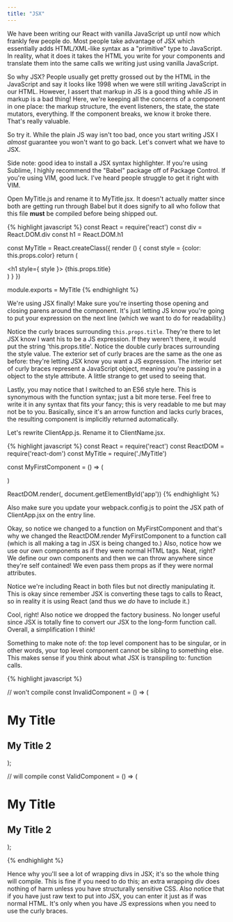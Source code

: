 ```yaml
---
title: "JSX"
---
```


We have been writing our React with vanilla JavaScript up until now which frankly few people do. Most people take advantage of JSX which essentially adds HTML/XML-like syntax as a "primitive" type to JavaScript. In reality, what it does it takes the HTML you write for your components and translate them into the same calls we writing just using vanilla JavaScript.

So why JSX? People usually get pretty grossed out by the HTML in the JavaScript and say it looks like 1998 when we were still writing JavaScript in our HTML. However, I assert that markup in JS is a good thing while JS in markup is a bad thing! Here, we're keeping all the concerns of a component in one place: the markup structure, the event listeners, the state, the state mutators, everything. If the component breaks, we know it broke there. That's really valuable.

So try it. While the plain JS way isn't too bad, once you start writing JSX I _almost_ guarantee you won't want to go back. Let's convert what we have to JSX.

Side note: good idea to install a JSX syntax highlighter. If you're using Sublime, I highly recommend the "Babel" package off of Package Control. If you're using VIM, good luck. I've heard people struggle to get it right with VIM.


Open MyTitle.js and rename it to MyTitle.jsx. It doesn't actually matter since both are getting run through Babel but it does signify to all who follow that this file __must__ be compiled before being shipped out.

{% highlight javascript %}
const React = require('react')
const div = React.DOM.div
const h1 = React.DOM.h1

const MyTitle = React.createClass({
  render () {
    const style = {color: this.props.color}
    return (
      <div>
        <h1 style={ style }>
          {this.props.title}
        </h1>
      </div>
    )
  }
})

module.exports = MyTitle
{% endhighlight %}

We're using JSX finally! Make sure you're inserting those opening and closing parens around the component. It's just letting JS know you're going to put your expression on the next line (which we want to do for readability.)

Notice the curly braces surrounding <code>this.props.title</code>. They're there to let JSX know I want his to be a JS expression. If they weren't there, it would put the string 'this.props.title'. Notice the double curly braces surrounding the style value. The exterior set of curly braces are the same as the one as before: they're letting JSX know you want a JS expression. The interior set of curly braces represent a JavaScript object, meaning you're passing in a object to the style attribute. A little strange to get used to seeing that.

Lastly, you may notice that I switched to an ES6 style here. This is synonymous with the function syntax; just a bit more terse. Feel free to write it in any syntax that fits your fancy; this is very readable to me but may not be to you. Basically, since it's an arrow function and lacks curly braces, the resulting component is implicitly returned automatically.

Let's rewrite ClientApp.js. Rename it to ClientName.jsx.

{% highlight javascript %}
const React = require('react')
const ReactDOM = require('react-dom')
const MyTitle = require('./MyTitle')

const MyFirstComponent = () => (
  <div>
    <MyTitle title='Props are great!' color='rebeccapurple' />
    <MyTitle title='Use props everywhere!' color='mediumaquamarine' />
    <MyTitle title='Props are the best!' color='peru' />
  </div>
)

ReactDOM.render(<MyFirstComponent/>, document.getElementById('app'))
{% endhighlight %}

Also make sure you update your webpack.config.js to point the JSX path of ClientApp.jsx on the entry line.

Okay, so notice we changed to a function on MyFirstComponent and that's why we changed the ReactDOM.render MyFirstComponent to a function call (which is all making a tag in JSX is being changed to.) Also, notice how we use our own components as if they were normal HTML tags. Neat, right? We define our own components and then we can throw anywhere since they're self contained! We even pass them props as if they were normal attributes.

Notice we're including React in both files but not directly manipulating it. This is okay since remember JSX is converting these tags to calls to React, so in reality it is using React (and thus we _do_ have to include it.)

Cool, right! Also notice we dropped the factory business. No longer useful since JSX is totally fine to convert our JSX to the long-form function call. Overall, a simplification I think!

Something to make note of: the top level component has to be singular, or in other words, your top level component cannot be sibling to something else. This makes sense if you think about what JSX is transpiling to: function calls.

{% highlight javascript %}

// won't compile
const InvalidComponent = () => (
  <h1>My Title</h1>
  <h2>My Title 2</h2>
);

// will compile
const ValidComponent = () => (
  <div>
    <h1>My Title</h1>
    <h2>My Title 2</h2>
  </div>
);

{% endhighlight %}

Hence why you'll see a lot of wrapping divs in JSX; it's so the whole thing will compile. This is fine if you need to do this; an extra wrapping div does nothing of harm unless you have structurally sensitive CSS. Also notice that if you have just raw text to put into JSX, you can enter it just as if was normal HTML. It's only when you have JS expressions when you need to use the curly braces.